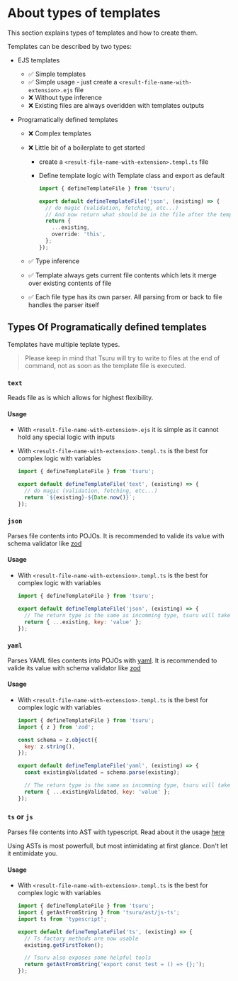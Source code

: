 # About types of templates

This section explains types of templates and how to create them.

Templates can be described by two types:

- EJS templates
  - ✅ Simple templates
  - ✅ Simple usage - just create a `<result-file-name-with-extension>.ejs` file
  - ❌ Without type inference
  - ❌ Existing files are always overidden with templates outputs
- Programatically defined templates

  - ❌ Complex templates
  - ❌ Little bit of a boilerplate to get started

    - create a `<result-file-name-with-extension>.templ.ts` file
    - Define template logic with Template class and export as default

      ```ts
      import { defineTemplateFile } from 'tsuru';

      export default defineTemplateFile('json', (existing) => {
        // do magic (validation, fetching, etc...)
        // And now return what should be in the file after the template is done generating
        return {
          ...existing,
          override: 'this',
        };
      });
      ```

  - ✅ Type inference
  - ✅ Template always gets current file contents which lets it merge over existing contents of file
  - ✅ Each file type has its own parser. All parsing from or back to file handles the parser itself

## Types Of Programatically defined templates

Templates have multiple teplate types.

> Please keep in mind that Tsuru will try to write to files at the end of command, not as soon as the template file is executed.

### `text`

Reads file as is which allows for highest flexibility.

#### Usage

- With `<result-file-name-with-extension>.ejs` it is simple as it cannot hold any special logic with inputs
- With `<result-file-name-with-extension>.templ.ts` is the best for complex logic with variables

  ```js
  import { defineTemplateFile } from 'tsuru';

  export default defineTemplateFile('text', (existing) => {
    // do magic (validation, fetching, etc...)
    return `${existing}-${Date.now()}`;
  });
  ```

### `json`

Parses file contents into POJOs. It is recommended to valide its value with schema validator like [zod](https://zod.dev/)

#### Usage

- With `<result-file-name-with-extension>.templ.ts` is the best for complex logic with variables

  ```js
  import { defineTemplateFile } from 'tsuru';

  export default defineTemplateFile('json', (existing) => {
    // The return type is the same as incomming type, tsuru will take care of serialization
    return { ...existing, key: 'value' };
  });
  ```

### `yaml`

Parses YAML files contents into POJOs with [yaml](https://www.npmjs.com/package/yaml). It is recommended to valide its value with schema validator like [zod](https://zod.dev/)

#### Usage

- With `<result-file-name-with-extension>.templ.ts` is the best for complex logic with variables

  ```js
  import { defineTemplateFile } from 'tsuru';
  import { z } from 'zod';

  const schema = z.object({
    key: z.string(),
  });

  export default defineTemplateFile('yaml', (existing) => {
    const existingValidated = schema.parse(existing);

    // The return type is the same as incomming type, tsuru will take care of serialization
    return { ...existingValidated, key: 'value' };
  });
  ```

### `ts` or `js`

Parses file contents into AST with typescript. Read about it the usage [here](https://github.com/microsoft/TypeScript/wiki/Using-the-Compiler-API)

Using ASTs is most powerfull, but most intimidating at first glance. Don't let it entimidate you.

#### Usage

- With `<result-file-name-with-extension>.templ.ts` is the best for complex logic with variables

  ```js
  import { defineTemplateFile } from 'tsuru';
  import { getAstFromString } from 'tsuru/ast/js-ts';
  import ts from 'typescript';

  export default defineTemplateFile('ts', (existing) => {
    // Ts factory methods are now usable
    existing.getFirstToken();

    // Tsuru also exposes some helpful tools
    return getAstFromString('export const test = () => {};');
  });
  ```
